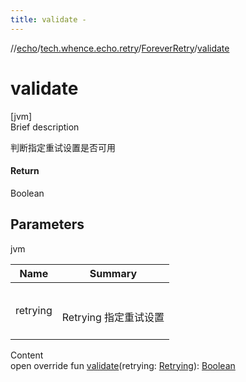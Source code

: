 ```yaml
---
title: validate -
---
```

//[echo](../../index.md)/[tech.whence.echo.retry](../index.md)/[ForeverRetry](index.md)/[validate](validate.md)



# validate  
[jvm]  
Brief description  


判断指定重试设置是否可用



#### Return  


Boolean



## Parameters  
  
jvm  
  
|  Name|  Summary| 
|---|---|
| retrying| <br><br>Retrying 指定重试设置<br><br>
  
  
Content  
open override fun [validate](validate.md)(retrying: [Retrying](../-retrying/index.md)): [Boolean](https://kotlinlang.org/api/latest/jvm/stdlib/kotlin/-boolean/index.html)  



